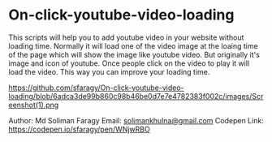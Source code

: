 # On-click-youtube-video-loading
This scripts will help you to add youtube video in your website without loading time. Normally it will load one of the video image at the loaing time of the page which will show the image like youtube video. But originally it's image and icon of youtube. Once people click on the video to play it will load the video. This way you can improve your loading time.

https://github.com/sfaragy/On-click-youtube-video-loading/blob/6adca3de99b860c98b46be0d7e7e4782383f002c/images/Screenshot(1).png

Author: Md Soliman Faragy
Email: solimankhulna@gmail.com
Codepen Link: https://codepen.io/sfaragy/pen/WNjwRBO
